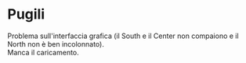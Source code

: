 # Pugili
Problema sull'interfaccia grafica (il South e il Center non compaiono e il North non è ben incolonnato). </br>
Manca il caricamento.
